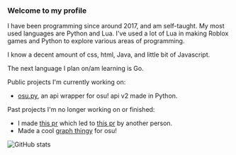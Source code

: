 ### Welcome to my profile

I have been programming since around 2017, and am self-taught.
My most used languages are Python and Lua. I've used a lot of Lua in making Roblox games and Python to explore various areas of programming.

I know a decent amount of css, html, Java, and little bit of Javascript.

The next language I plan on/am learning is Go.

Public projects I'm currently working on: 
 - [osu.py](https://github.com/Sheepposu/osu.py), an api wrapper for osu! api v2 made in Python.

Past projects I'm no longer working on or finished:
 - I made [this pr](https://github.com/Rapptz/discord.py/pull/6507) which led to [this pr](https://github.com/nextcord/nextcord/pull/224) by another person.
 - Made a cool [graph thingy](https://github.com/Sheepposu/osu-graph) for osu!

![GitHub stats](https://github-readme-stats.vercel.app/api?username=Sheepposu&show_icons=true&theme=maroongold)

